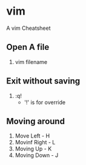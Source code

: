 # vim
A vim Cheatsheet

## Open A file
1. vim filename

## Exit without saving
1. :q!
    - '!' is for override

## Moving around
1. Move Left - H
2. Movinf Right - L
3. Moving Up - K
4. Moving Down - J
